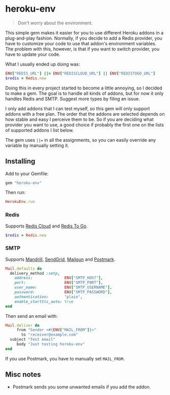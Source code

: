 # heroku-env

> Don't worry about the environment.

This simple gem makes it easier for you to use different Heroku addons in a plug-and-play fashion. Normally, if you decide to add a Redis provider, you have to customize your code to use that addon's environment variables. The problem with this, however, is that if you want to switch provider, you have to update your code.

What I usually ended up doing was:

```ruby
ENV["REDIS_URL"] ||= ENV["REDISCLOUD_URL"] || ENV["REDISTOGO_URL"]
$redis = Redis.new
```

Doing this in every project started to become a little annoying, so I decided to make a gem. The goal is to handle all kinds of addons, but for now it only handles Redis and SMTP. Suggest more types by filing an issue.

I only add addons that I can test myself, so this gem will only support addons with a free plan. The order that the addons are selected depends on how stable and easy I perceive them to be. So if you are deciding what provider you want to use, a good choice if probably the first one on the lists of supported addons I list below.

The gem uses `||=` in all the assignments, so you can easily override any variable by manually setting it.


## Installing

Add to your Gemfile:

```ruby
gem "heroku-env"
```

Then run:

```ruby
HerokuEnv.run
```


### Redis

Supports [Redis Cloud](https://addons.heroku.com/rediscloud) and [Redis To Go](https://addons.heroku.com/redistogo).

```ruby
$redis = Redis.new
```


### SMTP

Supports [Mandrill](https://addons.heroku.com/mandrill), [SendGrid](https://addons.heroku.com/sendgrid), [Mailgun](https://addons.heroku.com/mailgun) and [Postmark](https://addons.heroku.com/postmark).

```ruby
Mail.defaults do
  delivery_method :smtp,
    address:              ENV["SMTP_HOST"],
    port:                 ENV["SMTP_PORT"],
    user_name:            ENV["SMTP_USERNAME"],
    password:             ENV["SMTP_PASSWORD"],
    authentication:       "plain",
    enable_starttls_auto: true
end
```

Then send an email with:

```ruby
Mail.deliver do
     from "Sender <#{ENV["MAIL_FROM"]}>"
       to "receiver@example.com"
  subject "Test email"
     body "Just testing heroku-env"
end
```

If you use Postmark, you have to manually set `MAIL_FROM`.


## Misc notes

- Postmark sends you some unwanted emails if you add the addon.

